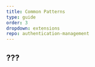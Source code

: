 ```yaml
---
title: Common Patterns
type: guide
order: 3
dropdown: extensions
repo: authentication-management
---
```


## ???